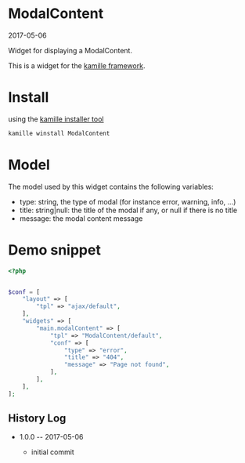 ModalContent
===============
2017-05-06



Widget for displaying a ModalContent.




This is a widget for the [kamille framework](https://github.com/lingtalfi/Kamille).


Install
===========
using the [kamille installer tool](https://github.com/lingtalfi/kamille-installer-tool)
```bash
kamille winstall ModalContent
```



Model
===========

The model used by this widget contains the following variables:

- type: string, the type of modal (for instance error, warning, info, ...)
- title: string|null: the title of the modal if any, or null if there is no title
- message: the modal content message







Demo snippet
=========

```php
<?php


$conf = [
    "layout" => [
        "tpl" => "ajax/default",
    ],
    "widgets" => [
        "main.modalContent" => [
            "tpl" => "ModalContent/default",
            "conf" => [
                "type" => "error",
                "title" => "404",
                "message" => "Page not found",
            ],
        ],
    ],
];
```






History Log
------------------

- 1.0.0 -- 2017-05-06

    - initial commit